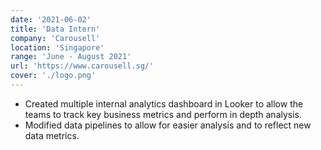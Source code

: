 ```yaml
---
date: '2021-06-02'
title: 'Data Intern'
company: 'Carousell'
location: 'Singapore'
range: 'June - August 2021'
url: 'https://www.carousell.sg/'
cover: './logo.png'
---
```

- Created multiple internal analytics dashboard in Looker to allow the teams to track key business metrics and perform in depth analysis.
- Modified data pipelines to allow for easier analysis and to reflect new data metrics.